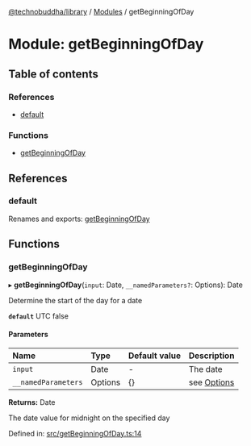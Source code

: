 [@technobuddha/library](../../README.md) / [Modules](../Modules.md) / getBeginningOfDay

# Module: getBeginningOfDay

## Table of contents

### References

- [default](getbeginningofday.md#default)

### Functions

- [getBeginningOfDay](getbeginningofday.md#getbeginningofday)

## References

### default

Renames and exports: [getBeginningOfDay](getbeginningofday.md#getbeginningofday)

## Functions

### getBeginningOfDay

▸ **getBeginningOfDay**(`input`: Date, `__namedParameters?`: Options): Date

Determine the start of the day for a date

**`default`** UTC false

#### Parameters

| Name | Type | Default value | Description |
| :------ | :------ | :------ | :------ |
| `input` | Date | - | The date |
| `__namedParameters` | Options | {} | see [Options](almostequals.md#options) |

**Returns:** Date

The date value for midnight on the specified day

Defined in: [src/getBeginningOfDay.ts:14](https://github.com/technobuddha/hill.software/blob/693f679/packages/library/src/getBeginningOfDay.ts#L14)
